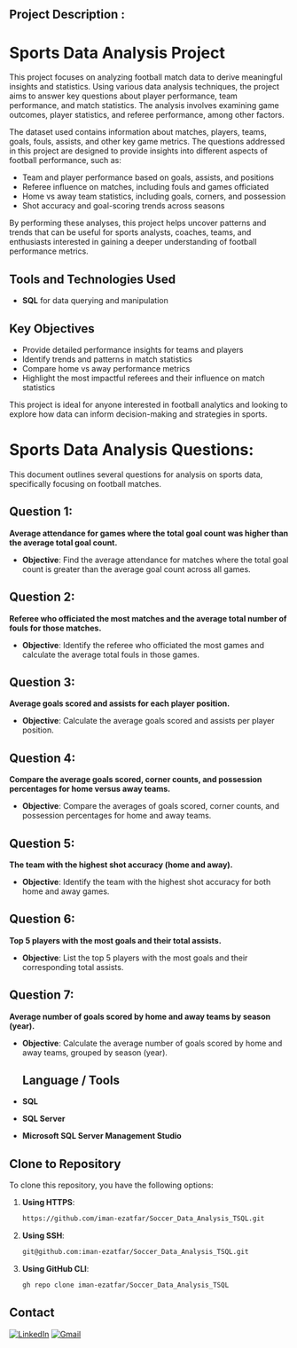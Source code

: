 ## Project Description :
# Sports Data Analysis Project

This project focuses on analyzing football match data to derive meaningful insights and statistics. Using various data analysis techniques, the project aims to answer key questions about player performance, team performance, and match statistics. The analysis involves examining game outcomes, player statistics, and referee performance, among other factors.

The dataset used contains information about matches, players, teams, goals, fouls, assists, and other key game metrics. The questions addressed in this project are designed to provide insights into different aspects of football performance, such as:

- Team and player performance based on goals, assists, and positions
- Referee influence on matches, including fouls and games officiated
- Home vs away team statistics, including goals, corners, and possession
- Shot accuracy and goal-scoring trends across seasons

By performing these analyses, this project helps uncover patterns and trends that can be useful for sports analysts, coaches, teams, and enthusiasts interested in gaining a deeper understanding of football performance metrics.

## Tools and Technologies Used
- **SQL** for data querying and manipulation

## Key Objectives
- Provide detailed performance insights for teams and players
- Identify trends and patterns in match statistics
- Compare home vs away performance metrics
- Highlight the most impactful referees and their influence on match statistics

This project is ideal for anyone interested in football analytics and looking to explore how data can inform decision-making and strategies in sports.


# Sports Data Analysis Questions:

This document outlines several questions for analysis on sports data, specifically focusing on football matches.

## Question 1:
**Average attendance for games where the total goal count was higher than the average total goal count.**

- **Objective**: Find the average attendance for matches where the total goal count is greater than the average goal count across all games.

## Question 2:
**Referee who officiated the most matches and the average total number of fouls for those matches.**

- **Objective**: Identify the referee who officiated the most games and calculate the average total fouls in those games.

## Question 3:
**Average goals scored and assists for each player position.**

- **Objective**: Calculate the average goals scored and assists per player position.

## Question 4:
**Compare the average goals scored, corner counts, and possession percentages for home versus away teams.**

- **Objective**: Compare the averages of goals scored, corner counts, and possession percentages for home and away teams.

## Question 5:
**The team with the highest shot accuracy (home and away).**

- **Objective**: Identify the team with the highest shot accuracy for both home and away games.

## Question 6:
**Top 5 players with the most goals and their total assists.**

- **Objective**: List the top 5 players with the most goals and their corresponding total assists.

## Question 7:
**Average number of goals scored by home and away teams by season (year).**

- **Objective**: Calculate the average number of goals scored by home and away teams, grouped by season (year).

  ## **Language / Tools**
- **SQL**
- **SQL Server**
- **Microsoft SQL Server Management Studio**


## **Clone to Repository**

To clone this repository, you have the following options:

1. **Using HTTPS**:
    ```bash
    https://github.com/iman-ezatfar/Soccer_Data_Analysis_TSQL.git
    ```

2. **Using SSH**:
    ```bash
    git@github.com:iman-ezatfar/Soccer_Data_Analysis_TSQL.git
    ```

3. **Using GitHub CLI**:
    ```bash
    gh repo clone iman-ezatfar/Soccer_Data_Analysis_TSQL
    ```

## Contact

<a href="https://www.linkedin.com/in/imanezatfar"><img src="https://img.icons8.com/color/48/000000/linkedin.png" alt="LinkedIn"/></a>
<a href="mailto:iman.ezatfar89@gmail.com"><img src="https://img.icons8.com/color/48/000000/gmail.png" alt="Gmail"/></a>
